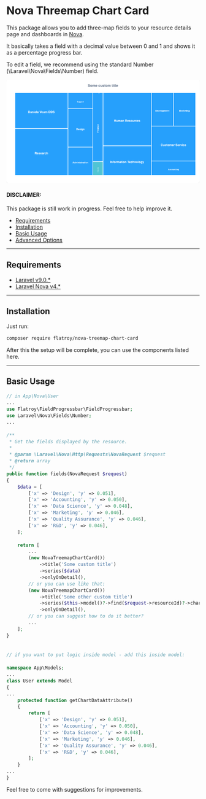 # Nova Threemap Chart Card


This package allows you to add three-map fields to your resource details page and dashboards in [Nova](https://nova.laravel.com).

It basically takes a field with a decimal value between 0 and 1 and shows it as a percentage progress bar.

To edit a field, we recommend using the standard Number (\Laravel\Nova\Fields\Number) field.

<img src="https://github.com/flatroy/nova-treemap-chart-card/blob/main/img/img.png" alt="example">

#### DISCLAIMER:

This package is still work in progress. Feel free to help improve it.

-   [Requirements](#requirements)
-   [Installation](#installation)
-   [Basic Usage](#basic-usage)
-   [Advanced Options](#advanced-options)

---

## Requirements

-   [Laravel v9.0.\*](https://laravel.com/docs/9.0)
-   [Laravel Nova v4.\*](https://nova.laravel.com/docs/4.0/)

---

## Installation

Just run:

```bash
composer require flatroy/nova-treemap-chart-card
```

After this the setup will be complete, you can use the components listed here.

---

## Basic Usage

```php
// in App\Nova\User
...
use Flatroy\FieldProgressbar\FieldProgressbar;
use Laravel\Nova\Fields\Number;
...

/**
 * Get the fields displayed by the resource.
 *
 * @param \Laravel\Nova\Http\Requests\NovaRequest $request
 * @return array
 */
public function fields(NovaRequest $request)
{
    $data = [
        ['x' => 'Design', 'y' => 0.051],
        ['x' => 'Accounting', 'y' => 0.050],
        ['x' => 'Data Science', 'y' => 0.048],
        ['x' => 'Marketing', 'y' => 0.046],
        ['x' => 'Quality Assurance', 'y' => 0.046],
        ['x' => 'R&D', 'y' => 0.046],
    ];
    
    return [
        ...
        (new NovaTreemapChartCard())
            ->title('Some custom title')
            ->series($data)
            ->onlyOnDetail(),
        // or you can use like that:
        (new NovaTreemapChartCard())
            ->title('Some other custom title')
            ->series($this->model()?->find($request->resourceId)?->chartData)
            ->onlyOnDetail(),
        // or you can suggest how to do it better?
        ...
    ];
}


// if you want to put logic inside model - add this inside model:

namespace App\Models;
...
class User extends Model
{
...
    protected function getChartDataAttribute()
    {
        return [
            ['x' => 'Design', 'y' => 0.051],
            ['x' => 'Accounting', 'y' => 0.050],
            ['x' => 'Data Science', 'y' => 0.048],
            ['x' => 'Marketing', 'y' => 0.046],
            ['x' => 'Quality Assurance', 'y' => 0.046],
            ['x' => 'R&D', 'y' => 0.046],
        ];
    }
...
}
```

Feel free to come with suggestions for improvements.
